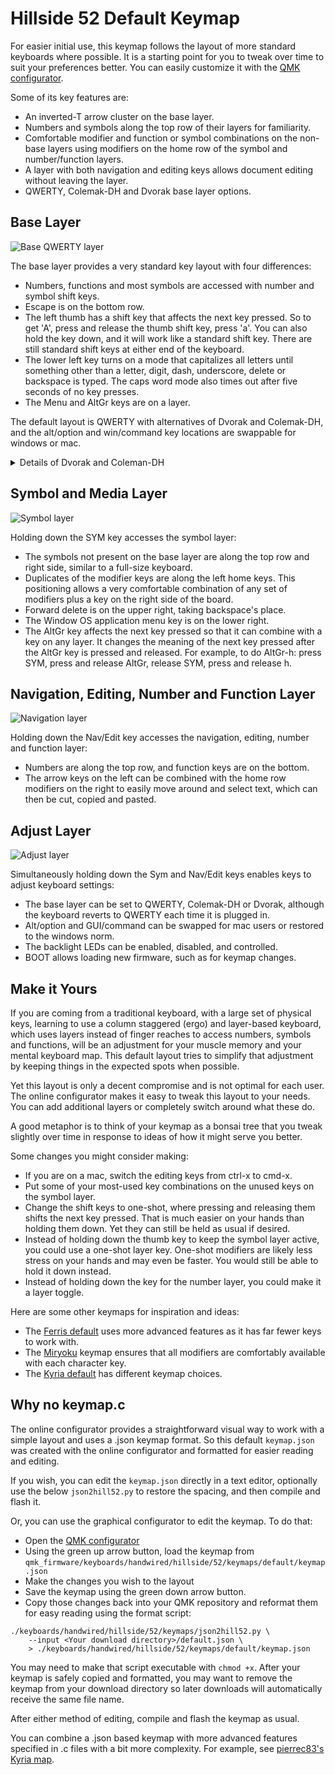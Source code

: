 # Hillside 52 Default Keymap

For easier initial use, this keymap follows the layout of more standard keyboards where possible. It is a starting point for you to tweak over time to suit your preferences better. You can easily customize it with the [QMK configurator](https://config.qmk.fm/#/handwired/hillside/52/LAYOUT).

Some of its key features are:

- An inverted-T arrow cluster on the base layer.
- Numbers and symbols along the top row of their layers for familiarity.
- Comfortable modifier and function or symbol combinations on the non-base layers using modifiers on the home row of the symbol and number/function layers.
- A layer with both navigation and editing keys allows document editing without leaving the layer.
- QWERTY, Colemak-DH and Dvorak base layer options.

## Base Layer

![Base QWERTY layer](https://imgur.com/vO9pnaY.png)

The base layer provides a very standard key layout with four differences:

- Numbers, functions and most symbols are accessed with number and symbol shift keys.
- Escape is on the bottom row.
- The left thumb has a shift key that affects the next key pressed. So to get 'A', press and release the thumb shift key, press 'a'. You can also hold the key down, and it will work like a standard shift key. There are still standard shift keys at either end of the keyboard.
- The lower left key turns on a mode that capitalizes all letters until something other than a letter, digit, dash, underscore, delete or backspace is typed. The caps word mode also times out after five seconds of no key presses.
- The Menu and AltGr keys are on a layer.

The default layout is QWERTY with alternatives of Dvorak and Colemak-DH, and the alt/option and win/command key locations are swappable for windows or mac.

<details>
<summary>Details of Dvorak and Coleman-DH</summary>
The Dvorak and Colemak-DH base layers have identical non-alpha and non-symbol keys as the QWERTY base layer.
![Base Dvorak layer](https://imgur.com/Baxt3L9.png)
![Base Colemak layer](https://imgur.com/5BHeur8.png)
</details>


## Symbol and Media Layer

![Symbol layer](https://imgur.com/lg5PqMX.png)

Holding down the SYM key accesses the symbol layer:

- The symbols not present on the base layer are along the top row and right side, similar to a full-size keyboard.
- Duplicates of the modifier keys are along the left home keys. This positioning allows a very comfortable combination of any set of modifiers plus a key on the right side of the board.
- Forward delete is on the upper right, taking backspace's place.
- The Window OS application menu key is on the lower right. 
- The AltGr key affects the next key pressed so that it can combine with a key on any layer. It changes the meaning of the next key pressed after the AltGr key is pressed and released. For example, to do AltGr-h: press SYM, press and release AltGr, release SYM, press and release h.


## Navigation, Editing, Number and Function Layer

![Navigation layer](https://imgur.com/eCzNwZP.png)

Holding down the Nav/Edit key accesses the navigation, editing, number and function layer:

- Numbers are along the top row, and function keys are on the bottom.
- The arrow keys on the left can be combined with the home row modifiers on the right to easily move around and select text, which can then be cut, copied and pasted.


## Adjust Layer

![Adjust layer](https://imgur.com/bC3CRSK.png)

Simultaneously holding down the Sym and Nav/Edit keys enables keys to adjust keyboard settings:

- The base layer can be set to QWERTY, Colemak-DH or Dvorak, although the keyboard reverts to QWERTY each time it is plugged in.
- Alt/option and GUI/command can be swapped for mac users or restored to the windows norm.
- The backlight LEDs can be enabled, disabled, and controlled.
- BOOT allows loading new firmware, such as for keymap changes.

## Make it Yours

If you are coming from a traditional keyboard,
  with a large set of physical keys,
  learning to use a column staggered (ergo) and layer-based keyboard,
  which uses layers instead of finger reaches to access numbers, symbols and functions,
  will be an adjustment for your muscle memory and your mental keyboard map.
This default layout tries to simplify that adjustment by keeping things in the expected spots when possible.

Yet this layout is only a decent compromise and is not optimal for each user.
The online configurator makes it easy to tweak this layout to your needs.
You can add additional layers or completely switch around what these do.

A good metaphor is to think of your keymap as a bonsai tree that you tweak slightly over time
  in response to ideas of how it might serve you better.

Some changes you might consider making:
- If you are on a mac, switch the editing keys from ctrl-x to cmd-x.
- Put some of your most-used key combinations on the unused keys
  on the symbol layer.
- Change the shift keys to one-shot,
  where pressing and releasing them shifts the next key pressed.
  That is much easier on your hands than holding them down.
  Yet they can still be held as usual if desired.
- Instead of holding down the thumb key to keep the symbol layer active,
  you could use a one-shot layer key.
  One-shot modifiers are likely less stress on your hands and may even be faster.
  You would still be able to hold it down instead.
- Instead of holding down the key for the number layer,
  you could make it a layer toggle.

Here are some other keymaps for inspiration and ideas:

- The [Ferris default](https://github.com/qmk/qmk_firmware/tree/master/keyboards/ferris/keymaps/default) uses more advanced features as it has far fewer keys to work with.
- The [Miryoku](https://github.com/manna-harbour/miryoku/tree/master/docs/reference) keymap ensures that all modifiers are comfortably available with each character key.
- The [Kyria default](https://github.com/qmk/qmk_firmware/tree/master/keyboards/splitkb/kyria/keymaps/default) has different keymap choices.

## Why no keymap.c

  The online configurator provides a straightforward visual way to work with a simple layout
   and uses a .json keymap format.
 So this default ```keymap.json``` was created with the online configurator
   and formatted for easier reading and editing.

  If you wish, you can edit the ```keymap.json``` directly in a text editor, optionally use the below ```json2hill52.py``` to restore the spacing, and then compile and flash it.

  Or, you can use the graphical configurator to edit the keymap. To do that:

  - Open the [QMK configurator](https://config.qmk.fm/#/handwired/hillside/52/LAYOUT)
 - Using the green up arrow button, load the keymap from ```qmk_firmware/keyboards/handwired/hillside/52/keymaps/default/keymap.json```
 - Make the changes you wish to the layout
 - Save the keymap using the green down arrow button.
 - Copy those changes back into your QMK repository and reformat them for easy reading using the format script:

 ```
 ./keyboards/handwired/hillside/52/keymaps/json2hill52.py \
     --input <Your download directory>/default.json \
     > ./keyboards/handwired/hillside/52/keymaps/default/keymap.json
 ```
 
You may need to make that script executable with ```chmod +x```. After your keymap is safely copied and formatted, you may want to remove the keymap from your download directory so later downloads will automatically receive the same file name.

  After either method of editing, compile and flash the keymap as usual.

  You can combine a .json based keymap with more advanced features specified in .c files
   with a bit more complexity.
 For example, see
 [pierrec83's Kyria map](https://github.com/qmk/qmk_firmware/tree/master/keyboards/splitkb/kyria/keymaps/pierrec83).
 
